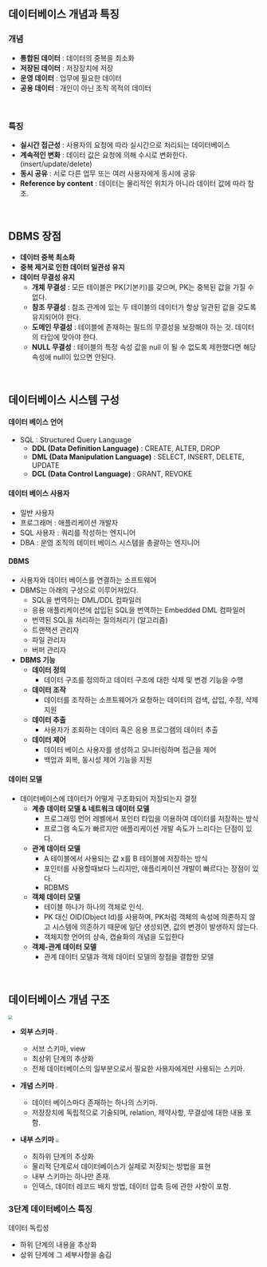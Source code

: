 ## 데이터베이스 개념과 특징

### 개념

- **통합된 데이터** : 데이터의 중복을 최소화
- **저장된 데이터** : 저장장치에 저장
- **운영 데이터** : 업무에 필요한 데이터
- **공용 데이터** : 개인이 아닌 조직 목적의 데이터

<br>

### 특징

- **실시간 접근성** : 사용자의 요청에 따라 실시간으로 처리되는 데이터베이스
- **계속적인 변화** : 데이터 값은 요청에 의해 수시로 변화한다. (insert/update/delete)
- **동시 공유** : 서로 다른 업무 또는 여러 사용자에게 동시에 공유
- **Reference by content** : 데이터는 물리적인 위치가 아니라 데이터 값에 따라 참조.

<br>

## DBMS 장점

- **데이터 중복 최소화**
- **중복 제거로 인한 데이터 일관성 유지**
- **데이터 무결성 유지**
  - **개체 무결성** : 모든 테이블은 PK(기본키)를 갖으며, PK는 중복된 값을 가질 수 없다.
  - **참조 무결성** : 참조 관계에 있는 두 테이블의 데이터가 항상 일관된 값을 갖도록 유지되어야 한다.
  - **도메인 무결성** : 테이블에 존재하는 필드의 무결성을 보장해야 하는 것. 데이터의 타입에 맞아야 한다.
  - **NULL 무결성** : 테이블의 특정 속성 값을 null 이 될 수 없도록 제한했다면 해당 속성에 null이 있으면 안된다.

<br>

## 데이터베이스 시스템 구성

#### 데이터 베이스 언어

- SQL : Structured Query Language
  - **DDL (Data Definition Language)** : CREATE, ALTER, DROP
  - **DML (Data Manipulation Language)** : SELECT, INSERT, DELETE, UPDATE
  - **DCL (Data Control Language)** : GRANT, REVOKE

#### 데이터 베이스 사용자

- 일반 사용자
- 프로그래머 : 애플리케이션 개발자
- SQL 사용자 : 쿼리를 작성하는 엔지니어
- DBA : 운영 조직의 데이터 베이스 시스템을 총괄하는 엔지니어

#### DBMS

- 사용자와 데이터 베이스를 연결하는 소프트웨어
- DBMS는 아래의 구성으로 이루어져있다.
  - SQL을 번역하는 DML/DDL 컴파일러
  - 응용 애플리케이션에 삽입된 SQL을 번역하는 Embedded DML 컴파일러
  - 번역된 SQL을 처리하는 질의처리기 (알고리즘)
  - 트랜잭션 관리자
  - 파일 관리자
  - 버퍼 관리자
- **DBMS 기능**
  - **데이터 정의**
    - 데이터 구조를 정의하고 데이터 구조에 대한 삭제 및 변경 기능을 수행
  - **데이터 조작**
    - 데이터를 조작하는 소프트웨어가 요청하는 데이터의 검색, 삽입, 수정, 삭제 지원
  - **데이터 추출**
    - 사용자가 조회하는 데이터 혹은 응용 프로그램의 데이터 추출
  - **데이터 제어**
    - 데이터 베이스 사용자를 생성하고 모니터링하며 접근을 제어
    - 백업과 회복, 동시성 제어 기능을 지원

#### 데이터 모델

- 데이터베이스에 데이터가 어떻게 구조화되어 저장되는지 결정
  - **계층 데이터 모델 & 네트워크 데이터 모델** 
    - 프로그래밍 언어 레벨에서 포인터 타입을 이용하여 데이터를 저장하는 방식
    - 프로그램 속도가 빠르지만 애플리케이션 개발 속도가 느리다는 단점이 있다.
  - **관계 데이터 모델**
    - A 테이블에서 사용되는 값 x를 B 테이블에 저장하는 방식
    - 포인터를 사용할때보다 느리지만, 애플리케이션 개발이 빠르다는 장점이 있다.
    - RDBMS
  - **객체 데이터 모델**
    - 테이블 하나가 하나의 객체로 인식.
    - PK 대신 OID(Object Id)를 사용하며, PK처럼 객체의 속성에 의존하지 않고 시스템에 의존하기 때문에 일단 생성되면, 값의 변경이 발생하지 않는다.
    - 객체지향 언어의 상속, 캡슐화의 개념을 도입한다
  - **객체-관계 데이터 모델**
    - 관계 데이터 모델과 객체 데이터 모델의 장점을 결합한 모델

<br>

## 데이터베이스 개념 구조

<img src="https://img1.daumcdn.net/thumb/R1280x0/?scode=mtistory2&fname=https%3A%2F%2Fblog.kakaocdn.net%2Fdn%2Fb8QEaz%2Fbtq1tCcX7Ht%2F8k8AUIuPhJua3UNN5IXzVk%2Fimg.png" style="zoom:50%;" />

- **외부 스키마**
  <img src="https://user-images.githubusercontent.com/33862991/205063617-316e8af7-297a-43aa-9a59-c1e29cbac5a4.png" style="zoom:25%;" />

  - 서브 스키마, view
  - 최상위 단계의 추상화
  - 전체 데이터베이스의 일부분으로서 필요한 사용자에게만 사용되는 스키마.

  

- **개념 스키마**
  <img src="https://user-images.githubusercontent.com/33862991/205063593-4a2a4342-0043-4124-87b7-2a3af56822c5.png" style="zoom:23%;" />

  - 데이터 베이스마다 존재하는 하나의 스키마.
  - 저장장치에 독립적으로 기술되며, relation, 제약사항, 무결성에 대한 내용 포함.

  

- **내부 스키마**
  <img src="https://user-images.githubusercontent.com/33862991/205063613-584d6194-9bc3-456a-9723-e8d515a3ded8.png" style="zoom:40%;" />

  - 최하위 단계의 추상화
  - 물리적 단계로서 데이터베이스가 실제로 저장되는 방법을 표현
  - 내부 스키마는 하나만 존재.
  - 인덱스, 데이터 레코드 배치 방법, 데이터 압축 등에 관한 사항이 포함.

### 3단계 데이터베이스 특징

데이터 독립성

- 하위 단계의 내용을 추상화
- 상위 단계에 그 세부사항을 숨김

<br>